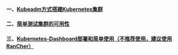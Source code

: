 #### 一、[Kubeadm方式搭建Kubernetes集群][1]
#### 二、[简单测试集群的可用性][2]
#### 三、[Kubernetes-Dashboard部署和简单使用（不推荐使用，建议使用RanCher）][3]

[1]: https://github.com/firechiang/kubernetes-study/tree/master/docs/cluster-build-kubeadm.md
[2]: https://github.com/firechiang/kubernetes-study/tree/master/docs/cluster-test-simple.md
[3]: https://github.com/firechiang/kubernetes-study/tree/master/docs/cluster-build-kubernetes-dashboard.md


